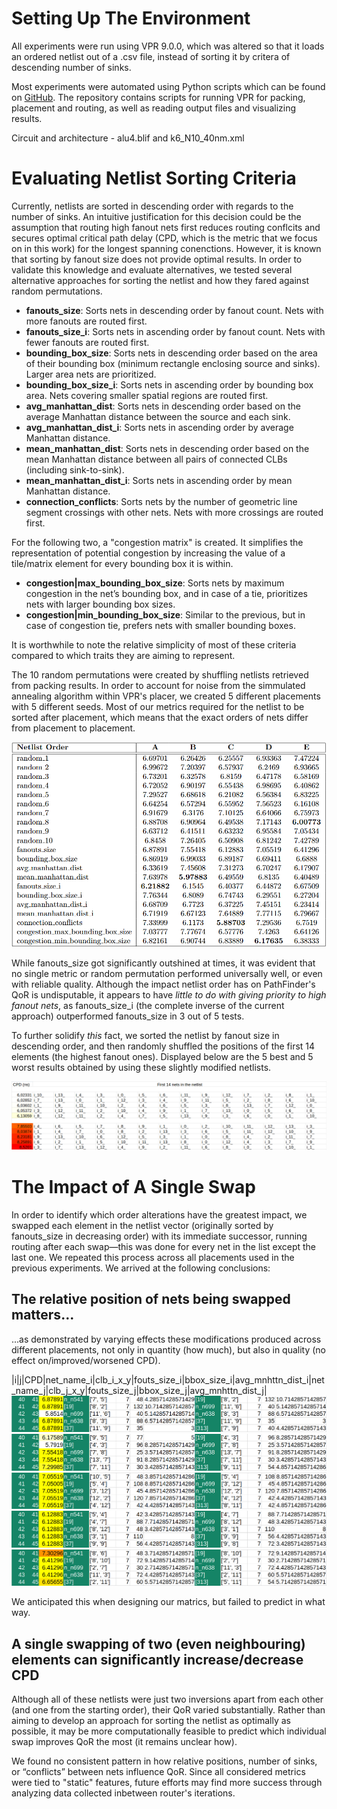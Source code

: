 # Setting Up The Environment
All experiments were run using VPR 9.0.0, which was altered so that it loads an ordered netlist out of a .csv file, instead of sorting it by critera of descending number of sinks.

Most experiments were automated using Python scripts which can be found on [GitHub](https://github.com/lkuresevic/orderfinder-for-pathfinder/). The repository contains scripts for running VPR for packing, placement and routing, as well as reading output files and visualizing results.

Circuit and architecture - alu4.blif and k6_N10_40nm.xml

# Evaluating Netlist Sorting Criteria
Currently, netlists are sorted in descending order with regards to the number of sinks. An intuitive justification for this decision could be the assumption that routing high fanout nets first reduces routing conflcits and secures optimal critical path delay (CPD, which is the metric that we focus on in this work) for the longest spanning conenctions. However, it is known that sorting by fanout size does not provide optimal results.
In order to validate this knowledge and evaluate alternatives, we tested several alternative approaches for sorting the netlist and how they fared against random permutations.

* **fanouts_size**: Sorts nets in descending order by fanout count. Nets with more fanouts are routed first.
* **fanouts_size_i**: Sorts nets in ascending order by fanout count. Nets with fewer fanouts are routed first.
* **bounding_box_size**: Sorts nets in descending order based on the area of their bounding box (minimum rectangle enclosing source and sinks). Larger area nets are prioritized.
* **bounding_box_size_i**: Sorts nets in ascending order by bounding box area. Nets covering smaller spatial regions are routed first.
* **avg_manhattan_dist**: Sorts nets in descending order based on the average Manhattan distance between the source and each sink. 
* **avg_manhattan_dist_i**: Sorts nets in ascending order by average Manhattan distance.
* **mean_manhattan_dist**: Sorts nets in descending order based on the mean Manhattan distance between all pairs of connected CLBs (including sink-to-sink).
* **mean_manhattan_dist_i**: Sorts nets in ascending order by mean Manhattan distance.
* **connection_conflicts**: Sorts nets by the number of geometric line segment crossings with other nets. Nets with more crossings are routed first.

For the following two, a "congestion matrix" is created. It simplifies the representation of potential congestion by increasing the value of a tile/matrix element for every bounding box it is within.
* **congestion|max_bounding_box_size**: Sorts nets by maximum congestion in the net’s bounding box, and in case of a tie, prioritizes nets with larger bounding box sizes.
* **congestion|min_bounding_box_size**: Similar to the previous, but in case of congestion tie, prefers nets with smaller bounding boxes.

It is worthwhile to note the relative simplicity of most of these criteria compared to which traits they are aiming to represent.

The 10 random permutations were created by shuffling netlists retrieved from packing results. In order to account for noise from the simmulated annealing algorithm within VPR's placer, we created 5 different placements with 5 different seeds. 
Most of our metrics required for the netlist to be sorted after placement, which means that the exact orders of nets differ from placement to placement.

![Table 1](https://github.com/lkuresevic/orderfinder-for-pathfinder/blob/main/table_1.png)

While fanouts_size got significantly outshined at times, it was evident that no single metric or random permutation performed universally well, or even with reliable quality. Although the impact netlist order has on PathFinder's QoR is undisputable, it appears to have _little to do with giving priority to high fanout nets_, as fanouts_size_i (the complete inverse of the current approach) outperformed fanouts_size in 3 out of 5 tests.

To further solidify _this_ fact, we sorted the netlist by fanout size in descending order, and then randomly shuffled the positions of the first 14 elements (the highest fanout ones). Displayed below are the 5 best and 5 worst results obtained by using these slightly modified netlists.

![Table 2](https://github.com/lkuresevic/orderfinder-for-pathfinder/blob/main/table_2.png)

# The Impact of A Single Swap
In order to identify which order alterations have the greatest impact, we swapped each element in the netlist vector (originally sorted by fanouts_size in decreasing order) with its immediate successor, running routing after each swap—this was done for every net in the list except the last one. We repeated this process across all placements used in the previous experiments.
We arrived at the following conclusions:

## The relative position of nets being swapped matters...
...as demonstrated by varying effects these modifications produced across different placements, not only in quantity (how much), but also in quality (no effect on/improved/worsened CPD).

|i|j|CPD|net_name_i|clb_i_x_y|fouts_size_i|bbox_size_i|avg_mnhttn_dist_i|net_name_j|clb_j_x_y|fouts_size_j|bbox_size_j|avg_mnhttn_dist_j|
![A](https://github.com/lkuresevic/orderfinder-for-pathfinder/blob/main/table_A.png)
![B](https://github.com/lkuresevic/orderfinder-for-pathfinder/blob/main/table_B.png)
![C](https://github.com/lkuresevic/orderfinder-for-pathfinder/blob/main/table_C.png)
![D](https://github.com/lkuresevic/orderfinder-for-pathfinder/blob/main/table_D.png)
![E](https://github.com/lkuresevic/orderfinder-for-pathfinder/blob/main/table_E.png)

We anticipated this when designing our matrics, but failed to predict in what way.

## A single swapping of two (even neighbouring) elements can significantly increase/decrease CPD 
Although all of these netlists were just two inversions apart from each other (and one from the starting order), their QoR varied substantially. Rather than aiming to develop an approach for sorting the netlist as optimally as possible, it may be more computationally feasible to predict which individual swap improves QoR the most (it remains unclear how).

We found no consistent pattern in how relative positions, number of sinks, or “conflicts” between nets influence QoR. Since all considered metrics were tied to "static" features, future efforts may find more success through analyzing data collected inbetween router's iterations. 
